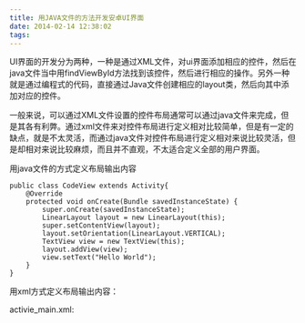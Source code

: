 ```yaml
---
title: 用JAVA文件的方法开发安卓UI界面
date: 2014-02-14 12:38:02
tags:
---
```


UI界面的开发分为两种，一种是通过XML文件，对ui界面添加相应的控件，然后在java文件当中用findViewById方法找到该控件，然后进行相应的操作。另外一种就是通过编程式的代码，直接通过Java文件创建相应的layout类，然后向其中添加对应的控件。

一般来说，可以通过XML文件设置的控件布局通常可以通过java文件来完成，但是其各有利弊。通过xml文件来对控件布局进行定义相对比较简单，但是有一定的缺点，就是不太灵活，而通过java文件对控件布局进行定义相对来说比较灵活，但是却相对来说比较麻烦，而且并不直观，不太适合定义全部的用户界面。

用java文件的方式定义布局输出内容

```
public class CodeView extends Activity{
    @Override
    protected void onCreate(Bundle savedInstanceState) {
        super.onCreate(savedInstanceState);
        LinearLayout layout = new LinearLayout(this);
        super.setContentView(layout);
        layout.setOrientation(LinearLayout.VERTICAL);
        TextView view = new TextView(this);
        layout.addView(view);
        view.setText("Hello World");
    }
}
```

用xml方式定义布局输出内容：

activie_main.xml: